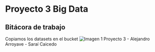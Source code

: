 # Proyecto 3 Big Data
## Bitácora de trabajo
Copiamos los datasets en el bucket
![Imagen 1](https://github.com/jscaicedom/TETProyecto3/blob/master/Imagenes/Anotaci%C3%B3n%202020-05-14%20185002.jpg)
Proyecto 3 - Alejandro Arroyave - Saraí Caicedo
